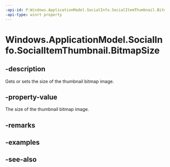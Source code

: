 ```yaml
---
-api-id: P:Windows.ApplicationModel.SocialInfo.SocialItemThumbnail.BitmapSize
-api-type: winrt property
---
```


<!-- Property syntax
public Windows.Graphics.Imaging.BitmapSize BitmapSize { get;  set; }
-->

# Windows.ApplicationModel.SocialInfo.SocialItemThumbnail.BitmapSize

## -description
Gets or sets the size of the thumbnail bitmap image.

## -property-value
The size of the thumbnail bitmap image.

## -remarks

## -examples

## -see-also
